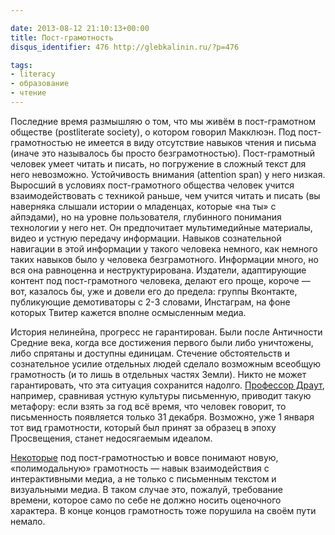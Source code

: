 ```yaml
---

date: 2013-08-12 21:10:13+00:00
title: Пост-грамотность
disqus_identifier: 476 http://glebkalinin.ru/?p=476

tags:
- literacy
- образование
- чтение
---
```


Последние время размышляю о том, что мы живём в пост-грамотном обществе (postliterate society), о котором говорил Макклюэн. Под пост-грамотностью не имеется в виду отсутствие навыков чтения и письма (иначе это называлось бы просто безграмотностью). Пост-грамотный человек умеет читать и писать, но погружение в сложный текст для него невозможно. Устойчивость внимания (attention span) у него низкая. Выросший в условиях пост-грамотного общества человек учится взаимодействовать с техникой раньше, чем учится читать и писать (вы наверняка слышали истории о младенцах, которые «на ты» с айпэдами), но на уровне пользователя, глубинного понимания технологии у него нет. Он предпочитает мультимедийные материалы, видео и устную передачу информации. Навыков сознательной навигации в этой информации у такого человека немного, как немного таких навыков было у человека безграмотного. Информации много, но вся она равноценна и неструктурирована. Издатели, адаптирующие контент под пост-грамотного человека, делают его проще, короче — вот, казалось бы, уже и довели его до предела: группы Вконтакте, публикующие демотиваторы с 2-3 словами, Инстаграм, на фоне которых Твитер кажется вполне осмысленным медиа.

История нелинейна, прогресс не гарантирован. Были после Античности Средние века, когда все достижения первого были либо уничтожены, либо спрятаны и доступны единицам. Стечение обстоятельств и сознательное усилие отдельных людей сделало возможным всеобщую грамотность (и то лишь в отдельных частях Земли). Никто не может гарантировать, что эта ситуация сохранится надолго. [Профессор Драут](http://glebkalinin.ru/rhetoric/), например, сравнивая устную культуры письменную, приводит такую метафору: если взять за год всё время, что человек говорит, то письменность появляется только 31 декабря. Возможно, уже 1 января  тот вид грамотности, который был принят за образец в эпоху Просвещения, станет недосягаемым идеалом.

[Некоторые](http://postliteracy.org/about.html) под пост-грамотностью и вовсе понимают новую, «полимодальную» грамотность — навык взаимодействия с интерактивными медиа, а не только с письменным текстом и визуальными медиа. В таком случае это, пожалуй, требование времени, которое само по себе не должно носить  оценочного характера. В конце концов грамотность тоже порушила на своём пути немало.
